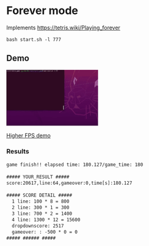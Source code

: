 # Forever mode

Implements https://tetris.wiki/Playing_forever

```
bash start.sh -l 777
```

## Demo

![Forever demo](/doc/pics/forever.gif)

[Higher FPS demo](/doc/pics/forever.mp4)

### Results

```
game finish!! elapsed time: 180.127/game_time: 180

##### YOUR_RESULT #####
score:20617,line:64,gameover:0,time[s]:180.127

##### SCORE DETAIL #####
  1 line: 100 * 8 = 800
  2 line: 300 * 1 = 300
  3 line: 700 * 2 = 1400
  4 line: 1300 * 12 = 15600
  dropdownscore: 2517
  gameover: : -500 * 0 = 0
##### ###### #####
```
